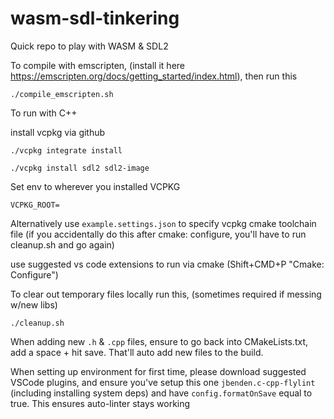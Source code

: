 # wasm-sdl-tinkering

Quick repo to play with WASM & SDL2

To compile with emscripten, (install it here https://emscripten.org/docs/getting_started/index.html), then run this

`./compile_emscripten.sh`

To run with C++

install vcpkg via github

`./vcpkg integrate install`

`./vcpkg install sdl2 sdl2-image`

Set env to wherever you installed VCPKG

`VCPKG_ROOT=`

Alternatively use `example.settings.json` to specify vcpkg cmake toolchain file (if you accidentally do this after cmake: configure, you'll have to run cleanup.sh and go again)

use suggested vs code extensions to run via cmake (Shift+CMD+P "Cmake: Configure")

To clear out temporary files locally run this, (sometimes required if messing w/new libs)

`./cleanup.sh`

When adding new `.h` & `.cpp` files, ensure to go back into CMakeLists.txt, add a space + hit save. That'll auto add new files to the build.

When setting up environment for first time, please download suggested VSCode plugins, and ensure you've setup this one `jbenden.c-cpp-flylint` (including installing system deps) and have `config.formatOnSave` equal to true. This ensures auto-linter stays working
